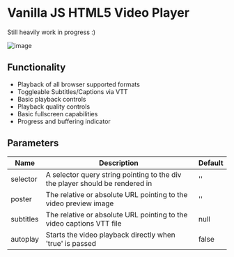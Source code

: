 # Vanilla JS HTML5 Video Player

Still heavily work in progress :)

![image](https://user-images.githubusercontent.com/2427877/119615699-f9c9e380-bdff-11eb-9a54-f3876ad9138d.png)

## Functionality

- Playback of all browser supported formats
- Toggleable Subtitles/Captions via VTT
- Basic playback controls
- Playback quality controls
- Basic fullscreen capabilities
- Progress and buffering indicator

## Parameters


| Name | Description | Default |
|---|---|---|
| selector | A selector query string pointing to the div the player should be rendered in | '' |
| poster | The relative or absolute URL pointing to the video preview image | '' |
| subtitles | The relative or absolute URL pointing to the video captions VTT file | null |
| autoplay | Starts the video playback directly when 'true' is passed | false |
